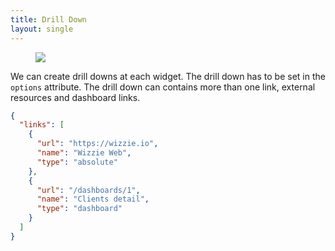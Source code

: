 ```yaml
---
title: Drill Down
layout: single
---
```


<figure>
    <a href="{{ '/assets/images/drill_down.png' | relative_url }}"><img src="{{ '/assets/images/drill_down.png' | relative_url }}"></a>
    <figcaption></figcaption>
</figure>

We can create drill downs at each widget. The drill down has to be set in the `options` attribute. The drill down can contains more than one link, external resources and dashboard links.

```json
{
  "links": [
    {
      "url": "https://wizzie.io",
      "name": "Wizzie Web",
      "type": "absolute"
    },
    {
      "url": "/dashboards/1",
      "name": "Clients detail",
      "type": "dashboard"
    }
  ]
}
```
